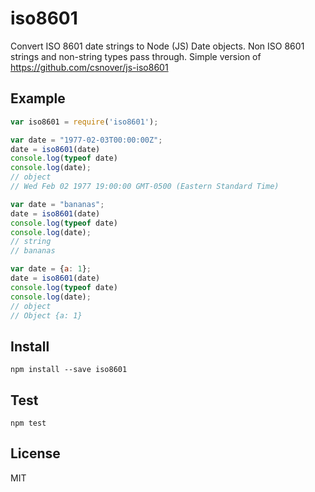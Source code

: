 # iso8601

Convert ISO 8601 date strings to Node (JS) Date objects.
Non ISO 8601 strings and non-string types pass through.
Simple version of https://github.com/csnover/js-iso8601

## Example

```javascript
var iso8601 = require('iso8601');

var date = "1977-02-03T00:00:00Z";
date = iso8601(date)
console.log(typeof date)
console.log(date);
// object
// Wed Feb 02 1977 19:00:00 GMT-0500 (Eastern Standard Time)

var date = "bananas";
date = iso8601(date)
console.log(typeof date)
console.log(date);
// string
// bananas

var date = {a: 1};
date = iso8601(date)
console.log(typeof date)
console.log(date);
// object
// Object {a: 1}
```

## Install

```
npm install --save iso8601
```

## Test

```
npm test
```

## License

MIT